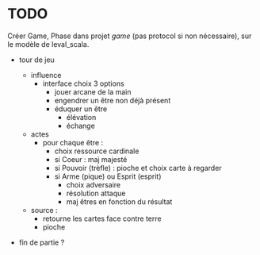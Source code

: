 # TODO 

Créer Game, Phase dans projet _game_ (pas protocol si non nécessaire), sur le modèle de leval_scala.

* tour de jeu
  - influence
    - interface choix 3 options
      - jouer arcane de la main
      - engendrer un être non déjà présent
      - éduquer un être
        - élévation
        - échange
  - actes
    - pour chaque être :
      - choix ressource cardinale 
      - si Coeur : maj majesté 
      - si Pouvoir (trèfle) : pioche et choix carte à regarder
      - si Arme (pique) ou Esprit (esprit)
        - choix adversaire 
        - résolution attaque 
        - maj êtres en fonction du résultat
  - source : 
    - retourne les cartes face contre terre
    - pioche

* fin de partie ?
